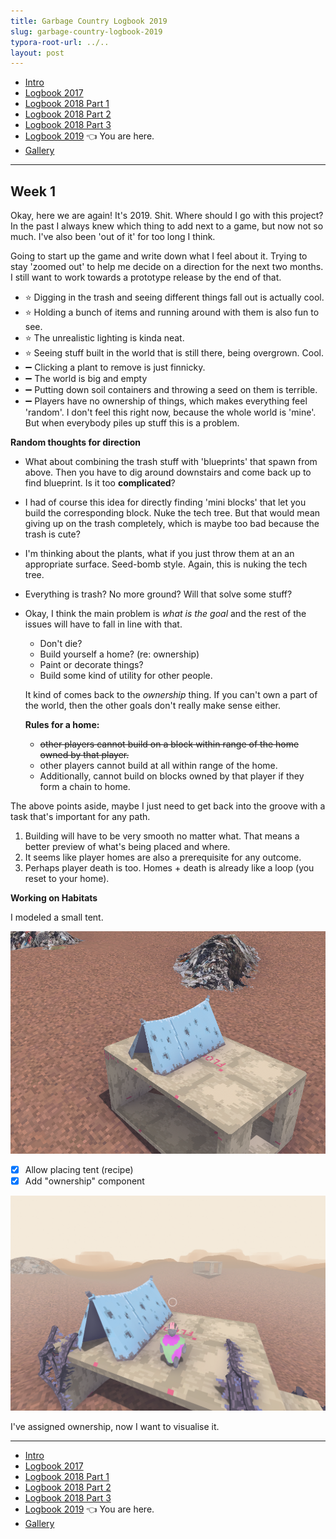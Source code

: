 ```yaml
---
title: Garbage Country Logbook 2019
slug: garbage-country-logbook-2019
typora-root-url: ../..
layout: post
---
```


- [Intro](/2019/01/garbage-country-logbook)
- [Logbook 2017](/2019/01/garbage-country-logbook-2017) 
- [Logbook 2018 Part 1](/2019/01/garbage-country-logbook-2018-pt-1) 
- [Logbook 2018 Part 2](/2019/01/garbage-country-logbook-2018-pt-2)
- [Logbook 2018 Part 3](/2019/01/garbage-country-logbook-2018-pt-3)
- [Logbook 2019](/2019/01/garbage-country-logbook-2019) 👈 You are here.
- [Gallery](/2019/01/garbage-country-logbook-gallery) 

---

## Week 1

Okay, here we are again! It's 2019. Shit. Where should I go with this project? In the past I always knew which  thing to add next to a game, but now not so much. I've also been 'out of it' for too long I think. 

Going to start up the game and write down what I feel about it. Trying to stay 'zoomed out' to help me decide on a direction for the next two months. I still want to work towards a prototype release by the end of that.

- ⭐️ Digging in the trash and seeing different things fall out is actually cool.
- ⭐️ Holding a bunch of items and running around with them is also fun to see.
- ⭐️ The unrealistic lighting is kinda neat.
- ⭐️ Seeing stuff built in the world that is still there, being overgrown. Cool.
- ➖ Clicking a plant to remove is just finnicky. 
- ➖ The world is big and empty
- ➖ Putting down soil containers and throwing a seed on them is terrible.
- ➖ Players have no ownership of things, which makes everything feel 'random'. I don't feel this right now, because the whole world is 'mine'. But when everybody piles up stuff this is a problem.

**Random thoughts for direction**

- What about combining the trash stuff with 'blueprints' that spawn from above. Then you have to dig around downstairs and come back up to find blueprint. Is it too **complicated**?

- I had of course this idea for directly finding 'mini blocks' that let you build the corresponding block. Nuke the tech tree. But that would mean giving up on the trash completely, which is maybe too bad because the trash is cute?

- I'm thinking about the plants, what if you just throw them at an an appropriate surface. Seed-bomb style. Again, this is nuking the tech tree. 

- Everything is trash? No more ground? Will that solve some stuff?

- Okay, I think the main problem is *what is the goal* and the rest of the issues will have to fall in line with that.

  - Don't die?
  - Build yourself a home? (re: ownership)
  - Paint or decorate things?
  - Build some kind of utility for other people.

  It kind of comes back to the *ownership* thing. If you can't own a part of the world, then the other goals don't really make sense either. 

  **Rules for a home:** 

  - ~~other players cannot build on a block within range of the home owned by that player.~~
  - other players cannot build at all within range of the home. 
  - Additionally, cannot build on blocks owned by that player if they form a chain to home.



The above points aside, maybe I just need to get back into the groove with a task that's important for any path.

1. Building will have to be very smooth no matter what. That means a better preview of what's being placed and where.
2. It seems like player homes are also a prerequisite for any outcome.
3. Perhaps player death is too. Homes + death is already like a loop (you reset to your home).



**Working on Habitats**

I modeled a small tent.

![2019-01-09 at 15.31.04](/assets/2019-01-15-logbook/2019-01-09%20at%2015.31.04.png)



- [x] Allow placing tent (recipe)
- [x] Add "ownership" component

![2019-01-09%20at%2016.28.17](/assets/2019-01-15-logbook/2019-01-09%20at%2016.28.17.png)


I've assigned ownership, now I want to visualise it.

---
- [Intro](/2019/01/garbage-country-logbook)
- [Logbook 2017](/2019/01/garbage-country-logbook-2017) 
- [Logbook 2018 Part 1](/2019/01/garbage-country-logbook-2018-pt-1) 
- [Logbook 2018 Part 2](/2019/01/garbage-country-logbook-2018-pt-2)
- [Logbook 2018 Part 3](/2019/01/garbage-country-logbook-2018-pt-3)
- [Logbook 2019](/2019/01/garbage-country-logbook-2019) 👈 You are here.
- [Gallery](/2019/01/garbage-country-logbook-gallery) 